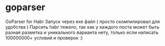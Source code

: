 # goparser
GoParser for Habr
Запуск через exe файл ( просто скомпилировал для удобства )
Парсить habr тяжело, так как у каждого поста может быть разная разметка и уникального варианта нету, только если написать 100000000+ условий и проверок :)
